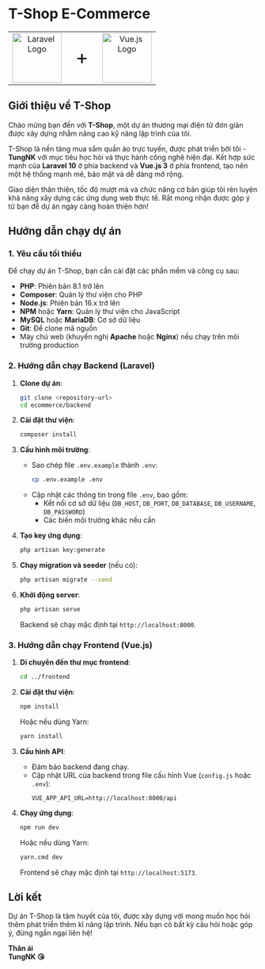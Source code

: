 # T-Shop E-Commerce

<table align="center" border="0" cellpadding="0" cellspacing="0" style="border: none; border-collapse: collapse;">
  <tr>
    <td align="center" style="border: none;">
      <a href="https://laravel.com" target="_blank" rel="noopener noreferrer">
        <img src="https://raw.githubusercontent.com/laravel/art/master/logo-lockup/5%20SVG/2%20CMYK/1%20Full%20Color/laravel-logolockup-cmyk-red.svg" alt="Laravel Logo" height="100" />
      </a>
    </td>
    <td align="center" style="font-size: 40px; border: none;">+</td>
    <td align="center" style="border: none;">
      <a href="https://vuejs.org" target="_blank" rel="noopener noreferrer">
        <img src="https://vuejs.org/images/logo.png" alt="Vue.js Logo" height="100" />
      </a>
    </td>
  </tr>
</table>


## Giới thiệu về T-Shop

Chào mừng bạn đến với **T-Shop**, một dự án thương mại điện tử đơn giản được xây dựng nhằm nâng cao kỹ năng lập trình của tôi. 

T-Shop là nền tảng mua sắm quần áo trực tuyến, được phát triển bởi tôi - **TungNK** với mục tiêu học hỏi và thực hành công nghệ hiện đại. Kết hợp sức mạnh của **Laravel 10** ở phía backend và **Vue.js 3** ở phía frontend, tạo nên một hệ thống mạnh mẽ, bảo mật và dễ dàng mở rộng.

Giao diện thân thiện, tốc độ mượt mà và chức năng cơ bản giúp tôi rèn luyện khả năng xây dựng các ứng dụng web thực tế. Rất mong nhận được góp ý từ bạn để dự án ngày càng hoàn thiện hơn!

## Hướng dẫn chạy dự án

### 1. Yêu cầu tối thiểu
Để chạy dự án T-Shop, bạn cần cài đặt các phần mềm và công cụ sau:

- **PHP**: Phiên bản 8.1 trở lên
- **Composer**: Quản lý thư viện cho PHP
- **Node.js**: Phiên bản 16.x trở lên
- **NPM** hoặc **Yarn**: Quản lý thư viện cho JavaScript
- **MySQL** hoặc **MariaDB**: Cơ sở dữ liệu
- **Git**: Để clone mã nguồn
- Máy chủ web (khuyến nghị **Apache** hoặc **Nginx**) nếu chạy trên môi trường production

### 2. Hướng dẫn chạy Backend (Laravel)
1. **Clone dự án**:
   ```bash
   git clone <repository-url>
   cd ecommerce/backend
   ```

2. **Cài đặt thư viện**:
   ```bash
   composer install
   ```

3. **Cấu hình môi trường**:
   - Sao chép file `.env.example` thành `.env`:
     ```bash
     cp .env.example .env
     ```
   - Cập nhật các thông tin trong file `.env`, bao gồm:
     - Kết nối cơ sở dữ liệu (`DB_HOST`, `DB_PORT`, `DB_DATABASE`, `DB_USERNAME`, `DB_PASSWORD`)
     - Các biến môi trường khác nếu cần

4. **Tạo key ứng dụng**:
   ```bash
   php artisan key:generate
   ```

5. **Chạy migration và seeder** (nếu có):
   ```bash
   php artisan migrate --seed
   ```

6. **Khởi động server**:
   ```bash
   php artisan serve
   ```
   Backend sẽ chạy mặc định tại `http://localhost:8000`.

### 3. Hướng dẫn chạy Frontend (Vue.js)
1. **Di chuyển đến thư mục frontend**:
   ```bash
   cd ../frontend
   ```

2. **Cài đặt thư viện**:
   ```bash
   npm install
   ```
   Hoặc nếu dùng Yarn:
   ```bash
   yarn install
   ```

3. **Cấu hình API**:
   - Đảm bảo backend đang chạy.
   - Cập nhật URL của backend trong file cấu hình Vue (`config.js` hoặc `.env`):
     ```env
     VUE_APP_API_URL=http://localhost:8000/api
     ```

4. **Chạy ứng dụng**:
   ```bash
   npm run dev
   ```
   Hoặc nếu dùng Yarn:
   ```bash
   yarn.cmd dev
   ```
   Frontend sẽ chạy mặc định tại `http://localhost:5173`.

## Lời kết

Dự án T-Shop là tâm huyết của tôi, được xây dựng với mong muốn học hỏi thêm phát triển thêm kĩ năng lập trình. Nếu bạn có bất kỳ câu hỏi hoặc góp ý, đừng ngần ngại liên hệ!

**Thân ái**  
**TungNK 😘**
